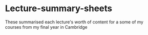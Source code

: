 # Lecture-summary-sheets
These summarised each lecture's worth of content for a some of my courses from my final year in Cambridge 
